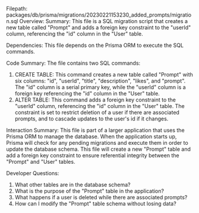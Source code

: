 Filepath: packages/db/prisma/migrations/20230221153230_added_prompts/migration.sql
Overview: Summary:
This file is a SQL migration script that creates a new table called "Prompt" and adds a foreign key constraint to the "userId" column, referencing the "id" column in the "User" table.

Dependencies:
This file depends on the Prisma ORM to execute the SQL commands.

Code Summary:
The file contains two SQL commands:
1. CREATE TABLE: This command creates a new table called "Prompt" with six columns: "id", "userId", "title", "description", "likes", and "prompt". The "id" column is a serial primary key, while the "userId" column is a foreign key referencing the "id" column in the "User" table.
2. ALTER TABLE: This command adds a foreign key constraint to the "userId" column, referencing the "id" column in the "User" table. The constraint is set to restrict deletion of a user if there are associated prompts, and to cascade updates to the user's id if it changes.

Interaction Summary:
This file is part of a larger application that uses the Prisma ORM to manage the database. When the application starts up, Prisma will check for any pending migrations and execute them in order to update the database schema. This file will create a new "Prompt" table and add a foreign key constraint to ensure referential integrity between the "Prompt" and "User" tables.

Developer Questions:
1. What other tables are in the database schema?
2. What is the purpose of the "Prompt" table in the application?
3. What happens if a user is deleted while there are associated prompts?
4. How can I modify the "Prompt" table schema without losing data?

